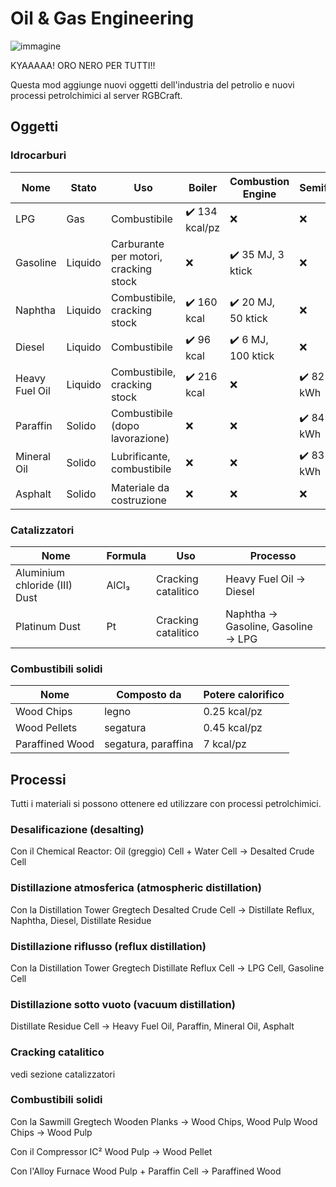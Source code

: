 # Oil & Gas Engineering

![immagine](https://user-images.githubusercontent.com/12469744/151770759-5ab9f533-3353-4f5d-9ee4-91ad1670421a.png)

KYAAAAA! ORO NERO PER TUTTI!!

Questa mod aggiunge nuovi oggetti dell'industria del petrolio e nuovi processi petrolchimici al server RGBCraft.

## Oggetti

### Idrocarburi
|Nome|Stato|Uso|Boiler|Combustion Engine|Semifluid|Gas Turbine|
|---|---|---|---|---|---|---|
|LPG|Gas|Combustibile|:heavy_check_mark: 134 kcal/pz|:x:|:x:|:heavy_check_mark: 52 kWh|
|Gasoline|Liquido|Carburante per motori, cracking stock|:x:|:heavy_check_mark: 35 MJ, 3 ktick|:x:|:heavy_check_mark: 68 kWh|
|Naphtha|Liquido|Combustibile, cracking stock|:heavy_check_mark: 160 kcal|:heavy_check_mark: 20 MJ, 50 ktick|:x:|:heavy_check_mark: 76 kWh|
|Diesel|Liquido|Combustibile|:heavy_check_mark: 96 kcal|:heavy_check_mark: 6 MJ, 100 ktick|:x:|:x:|
|Heavy Fuel Oil|Liquido|Combustibile, cracking stock|:heavy_check_mark: 216 kcal|:x:|:heavy_check_mark: 82 kWh|:x:|
|Paraffin|Solido|Combustibile (dopo lavorazione)|:x:|:x:|:heavy_check_mark: 84 kWh|:x:|
|Mineral Oil|Solido|Lubrificante, combustibile|:x:|:x:|:heavy_check_mark: 83 kWh|:x:|
|Asphalt|Solido|Materiale da costruzione|:x:|:x:|:x:|:x:|

### Catalizzatori
|Nome|Formula|Uso|Processo|
|---|---|---|---|
|Aluminium chloride (III) Dust|AlCl₃|Cracking catalitico|Heavy Fuel Oil → Diesel|
|Platinum Dust|Pt|Cracking catalitico|Naphtha → Gasoline, Gasoline → LPG|

 ### Combustibili solidi
|Nome|Composto da|Potere calorifico|
|---|---|---|
|Wood Chips|legno|0.25 kcal/pz|
|Wood Pellets|segatura|0.45 kcal/pz|
|Paraffined Wood|segatura, paraffina|7 kcal/pz|

 ## Processi

Tutti i materiali si possono ottenere ed utilizzare con processi petrolchimici.

### Desalificazione (desalting) 

Con il Chemical Reactor:
Oil (greggio) Cell + Water Cell → Desalted Crude Cell

### Distillazione atmosferica (atmospheric distillation)

Con la Distillation Tower Gregtech
Desalted Crude Cell → Distillate Reflux,  Naphtha, Diesel, Distillate Residue

### Distillazione riflusso (reflux distillation)

Con la Distillation Tower Gregtech
Distillate Reflux Cell → LPG Cell, Gasoline Cell

### Distillazione sotto vuoto (vacuum distillation)
Distillate Residue Cell → Heavy Fuel Oil, Paraffin, Mineral Oil, Asphalt

### Cracking catalitico

vedi sezione catalizzatori

### Combustibili solidi

Con la Sawmill Gregtech
Wooden Planks → Wood Chips, Wood Pulp
Wood Chips → Wood Pulp

Con il Compressor IC²
Wood Pulp → Wood Pellet

Con l'Alloy Furnace 
Wood Pulp + Paraffin Cell → Paraffined Wood
